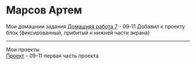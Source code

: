 # Марсов Артем
Мои домашнии задания
[Домашняя работа 7](fobos78.github.io/homework/ "Моя домашка") - 09-11 Добавил к проекту блок (фиксированный, прибитый к нижней части экрана)  

-------------------------------------------------------------------------------------------------------------------------------------
Мои проекты  
[Проект](fobos78.github.io/project1/ "проект") - 09-11 первая часть проекта
